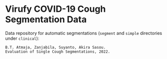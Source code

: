# Virufy COVID-19 Cough Segmentation Data


Data repository for automatic segmentations (`segment` and `simple` directories under `clinical`):

```
B.T. Atmaja, Zanjabila, Suyanto, Akira Sasou.
Evaluation of Single Cough Segmentations, 2022.
```

